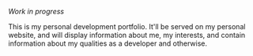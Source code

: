 _Work in progress_

This is my personal development portfolio. It'll be served on my personal website, and will display information about me, my interests, and contain information about my qualities as a developer and otherwise.